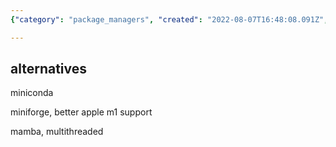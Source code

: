 ```yaml
---
{"category": "package_managers", "created": "2022-08-07T16:48:08.091Z", "date": "2022-08-07 16:48:08", "description": "Conda is a widely-used package manager for Python, which allows users to manage and install Python packages efficiently. Some popular alternatives to Conda are Miniconda, Miniforge (with enhanced Apple M1 support), and Mamba (supporting multithreaded operations).", "modified": "2022-08-18T14:16:25.686Z", "tags": ["enviorment manager", "scientific"], "title": "conda and its alternatives"}

---
```


## alternatives

miniconda

miniforge, better apple m1 support

mamba, multithreaded
